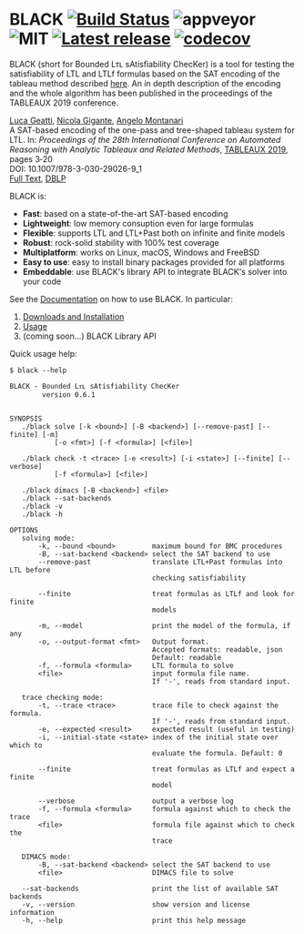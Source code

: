 # BLACK [![Build Status](https://api.cirrus-ci.com/github/black-sat/black.svg)](https://cirrus-ci.com/github/black-sat/black) ![appveyor](https://ci.appveyor.com/api/projects/status/github/black-sat/black?branch=master&svg=true) ![MIT](https://img.shields.io/badge/license-MIT-brightgreen) [![Latest release](https://badgen.net/github/release/black-sat/black)](https://github.com/black-sat/black/releases/tag/v0.6.1) [![codecov](https://codecov.io/gh/black-sat/black/branch/master/graph/badge.svg?token=ZETQF5NZ6X)](https://codecov.io/gh/black-sat/black)

BLACK (short for Bounded Lᴛʟ sAtisfiability ChecKer) is a tool for testing the
satisfiability of LTL and LTLf formulas based on the SAT encoding of the tableau
method described [here][Reynolds]. An in depth description of the encoding and
the whole algorithm has been published in the proceedings of the TABLEAUX 2019
conference.

[Luca Geatti][Geatti], [Nicola Gigante][Gigante], [Angelo Montanari][Montanari]  
A SAT-based encoding of the one-pass and tree-shaped tableau system for LTL. 
In: *Proceedings of the 28th International Conference on Automated Reasoning with 
Analytic Tableaux and Related Methods*, [TABLEAUX 2019][Tableaux], pages 3‑20  
DOI: 10.1007/978-3-030-29026-9_1  
[Full Text][Paper], [DBLP][DBLP]

BLACK is:
* **Fast**: based on a state-of-the-art SAT-based encoding 
* **Lightweight**: low memory consuption even for large formulas
* **Flexible**: supports LTL and LTL+Past both on infinite and finite models
* **Robust**: rock-solid stability with 100% test coverage
* **Multiplatform**: works on Linux, macOS, Windows and FreeBSD
* **Easy to use**: easy to install binary packages provided for all platforms
* **Embeddable**: use BLACK's library API to integrate BLACK's solver into your code

See the [Documentation][Home] on how to use BLACK. In particular:

1. [Downloads and Installation][Installation]
2. [Usage][Usage]
3. (coming soon...) BLACK Library API

Quick usage help:
```
$ black --help

BLACK - Bounded Lᴛʟ sAtisfiability ChecKer
        version 0.6.1


SYNOPSIS
   ./black solve [-k <bound>] [-B <backend>] [--remove-past] [--finite] [-m]
           [-o <fmt>] [-f <formula>] [<file>]

   ./black check -t <trace> [-e <result>] [-i <state>] [--finite] [--verbose]
           [-f <formula>] [<file>]

   ./black dimacs [-B <backend>] <file>
   ./black --sat-backends
   ./black -v
   ./black -h

OPTIONS
   solving mode: 
       -k, --bound <bound>         maximum bound for BMC procedures
       -B, --sat-backend <backend> select the SAT backend to use
       --remove-past               translate LTL+Past formulas into LTL before
                                   checking satisfiability

       --finite                    treat formulas as LTLf and look for finite
                                   models

       -m, --model                 print the model of the formula, if any
       -o, --output-format <fmt>   Output format.
                                   Accepted formats: readable, json
                                   Default: readable
       -f, --formula <formula>     LTL formula to solve
       <file>                      input formula file name.
                                   If '-', reads from standard input.

   trace checking mode: 
       -t, --trace <trace>         trace file to check against the formula.
                                   If '-', reads from standard input.
       -e, --expected <result>     expected result (useful in testing)
       -i, --initial-state <state> index of the initial state over which to
                                   evaluate the formula. Default: 0

       --finite                    treat formulas as LTLf and expect a finite
                                   model

       --verbose                   output a verbose log
       -f, --formula <formula>     formula against which to check the trace
       <file>                      formula file against which to check the
                                   trace

   DIMACS mode: 
       -B, --sat-backend <backend> select the SAT backend to use
       <file>                      DIMACS file to solve

   --sat-backends                  print the list of available SAT backends
   -v, --version                   show version and license information
   -h, --help                      print this help message
```


[Reynolds]: https://arxiv.org/abs/1609.04102
[CMake]: https://cmake.org
[zlib]: https://zlib.net/
[hopscotch]: https://github.com/Tessil/hopscotch-map
[CMS]: https://github.com/msoos/cryptominisat
[MiniSAT]: http://minisat.se/
[Z3]: https://github.com/Z3Prover/z3
[MathSAT]: http://mathsat.fbk.eu
[Homebrew]: https://brew.sh
[Geatti]: https://users.dimi.uniud.it/~luca.geatti
[Gigante]: https://users.dimi.uniud.it/~nicola.gigante
[Montanari]: https://users.dimi.uniud.it/~angelo.montanari
[Tableaux]: https://tableaux2019.org/
[Paper]: https://users.dimi.uniud.it/~nicola.gigante/papers/GeattiGM19.pdf
[DBLP]: https://dblp.org/rec/conf/tableaux/GeattiGM19.html
[Home]: https://github.com/black-sat/black/wiki/Home 
[Installation]: https://github.com/black-sat/black/wiki/Installation 
[Usage]: https://github.com/black-sat/black/wiki/Usage 
